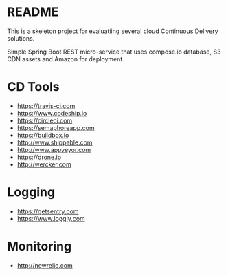 README
======

This is a skeleton project for evaluatiing several cloud Continuous Delivery solutions.

Simple Spring Boot REST micro-service that uses compose.io database, S3 CDN assets and Amazon for deployment. 

# CD Tools

* https://travis-ci.com
* https://www.codeship.io
* https://circleci.com
* https://semaphoreapp.com
* https://buildbox.io
* http://www.shippable.com
* http://www.appveyor.com
* https://drone.io
* http://wercker.com

# Logging

* https://getsentry.com
* https://www.loggly.com

# Monitoring

* http://newrelic.com

